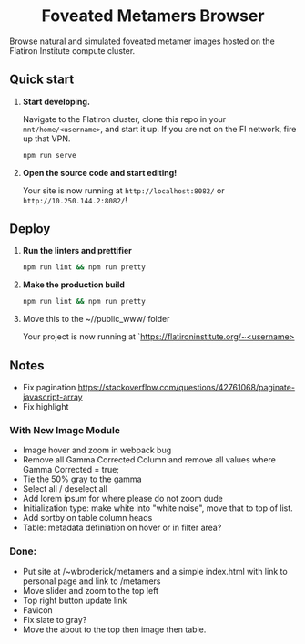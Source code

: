<h1 align="center">
  Foveated Metamers Browser
</h1>

Browse natural and simulated foveated metamer images hosted on the Flatiron Institute compute cluster.

## Quick start

1.  **Start developing.**

    Navigate to the Flatiron cluster, clone this repo in your `mnt/home/<username>`, and start it up. If you are not on the FI network, fire up that VPN.

    ```zsh
    npm run serve
    ```

2.  **Open the source code and start editing!**

    Your site is now running at `http://localhost:8082/` or `http://10.250.144.2:8082/`!

## Deploy

1. **Run the linters and prettifier**

   ```zsh
   npm run lint && npm run pretty
   ```

2. **Make the production build**

   ```zsh
   npm run lint && npm run pretty
   ```

3. Move this to the ~/<username>/public_www/ folder

    Your project is now running at `https://flatironinstitute.org/~<username>


## Notes
- Fix pagination https://stackoverflow.com/questions/42761068/paginate-javascript-array
- Fix highlight

### With New Image Module
- Image hover and zoom in webpack bug
- Remove all Gamma Corrected Column and remove all values where Gamma Corrected = true;
- Tie the 50% gray to the gamma
- Select all / deselect all
- Add lorem ipsum for where please do not zoom dude
- Initialization type: make white into "white noise", move that to top of list.
- Add sortby on table column heads
- Table: metadata definiation on hover or in filter area?



### Done: 
- Put site at /~wbroderick/metamers and a simple index.html with link to personal page and link to /metamers
- Move slider and zoom to the top left
- Top right button update link
- Favicon
- Fix slate to gray?
- Move the about to the top then image then table.